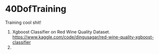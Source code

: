 # 40DofTraining
Training cool shit!

1. Xgboost Classifier on Red Wine Quality Dataset. https://www.kaggle.com/code/dingusagar/red-wine-quality-xgboost-classifier
2. 
